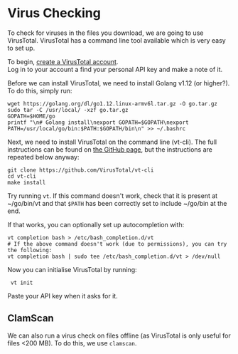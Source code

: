 # Virus Checking

To check for viruses in the files you download, we are going to use VirusTotal.
VirusTotal has a command line tool available which is very easy to set up.

To begin, [create a VirusTotal account](https://virustotal.com/gui/join-us).  
Log in to your account a find your personal API key and make a note of it.

Before we can install VirusTotal, we need to install Golang v1.12 (or higher?).
To do this, simply run:

```shell
wget https://golang.org/dl/go1.12.linux-armv6l.tar.gz -O go.tar.gz
sudo tar -C /usr/local/ -xzf go.tar.gz
GOPATH=$HOME/go
printf "\n# Golang install\nexport GOPATH=$GOPATH\nexport PATH=/usr/local/go/bin:$PATH:$GOPATH/bin\n" >> ~/.bashrc
```

Next, we need to install VirusTotal on the command line (vt-cli).
The full instructions can be found on [the GitHub page](https://github.com/VirusTotal/vt-cli), but the instructions are repeated below anyway:


```shell
git clone https://github.com/VirusTotal/vt-cli
cd vt-cli
make install
```

Try running `vt`.
If this command doesn't work, check that it is present at ~/go/bin/vt and that `$PATH` has been correctly set to include ~/go/bin at the end.

If that works, you can optionally set up autocompletion with:

```shell
vt completion bash > /etc/bash_completion.d/vt
# If the above command doesn't work (due to permissions), you can try the following:
vt completion bash | sudo tee /etc/bash_completion.d/vt > /dev/null
```

Now you can initialise VirusTotal by running:

```shell
 vt init
```

Paste your API key when it asks for it.

## ClamScan

We can also run a virus check on files offline (as VirusTotal is only useful for files <200 MB).
To do this, we use `clamscan`.

<!-- Or maybe we don't because it seems to freeze the Pi -->
